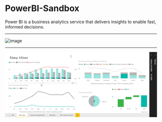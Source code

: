 # PowerBI-Sandbox
Power BI is a business analytics service that delivers insights to enable fast, informed decisions.
***
![image](https://user-images.githubusercontent.com/19554935/49619449-99722d80-f98a-11e8-9375-8ff92a18ffb5.png)
***
![Alt Text](https://github.com/ofuen/PowerBI-Sandbox/blob/master/sample/2018-12-06_19-15-22.gif)
